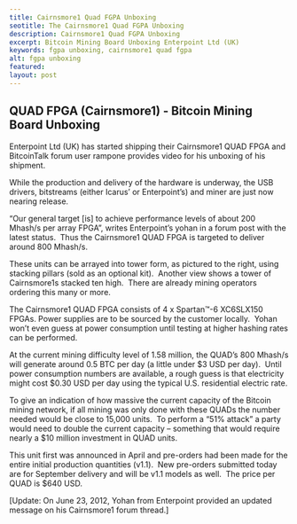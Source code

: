 ```yaml
---
title: Cairnsmore1 Quad FGPA Unboxing
seotitle: The Cairnsmore1 Quad FGPA Unboxing
description: Cairnsmore1 Quad FGPA Unboxing
excerpt: Bitcoin Mining Board Unboxing Enterpoint Ltd (UK) 
keywords: fgpa unboxing, cairnsmore1 quad fgpa
alt: fgpa unboxing
featured: 
layout: post
---
```


<h2>QUAD FPGA (Cairnsmore1) - Bitcoin Mining Board Unboxing</h2>

<p>Enterpoint Ltd (UK) has started shipping their Cairnsmore1 QUAD FPGA and BitcoinTalk forum user rampone provides video for his unboxing of his shipment.<p>

<p>While the production and delivery of the hardware is underway, the USB drivers, bitstreams (either Icarus’ or Enterpoint’s) and miner are just now nearing release.<p>

<p>“Our general target [is] to achieve performance levels of about 200 Mhash/s per array FPGA”, writes Enterpoint’s yohan in a forum post with the latest status.  Thus the Cairnsmore1 QUAD FPGA is targeted to deliver around 800 Mhash/s.<p>

<p>These units can be arrayed into tower form, as pictured to the right, using stacking pillars (sold as an optional kit).  Another view shows a tower of Cairnsmore1s stacked ten high.  There are already mining operators ordering this many or more.<p>

<p>The Cairnsmore1 QUAD FPGA consists of 4 x Spartan™-6 XC6SLX150 FPGAs. Power supplies are to be sourced by the customer locally.  Yohan won’t even guess at power consumption until testing at higher hashing rates can be performed.<p>

<p>At the current mining difficulty level of 1.58 million, the QUAD’s 800 Mhash/s will generate around 0.5 BTC per day (a little under $3 USD per day).  Until power consumption numbers are available, a rough guess is that electricity might cost $0.30 USD per day using the typical U.S. residential electric rate.<p>

<p>To give an indication of how massive the current capacity of the Bitcoin mining network, if all mining was only done with these QUADs the number needed would be close to 15,000 units.  To perform a “51% attack” a party would need to double the current capacity – something that would require nearly a $10 million investment in QUAD units.<p>

<p>This unit first was announced in April and pre-orders had been made for the entire initial production quantities (v1.1).  New pre-orders submitted today are for September delivery and will be v1.1 models as well.  The price per QUAD is $640 USD.<p>

<p>[Update: On June 23, 2012, Yohan from Enterpoint provided an updated message on his Cairnsmore1 forum thread.]<p>

